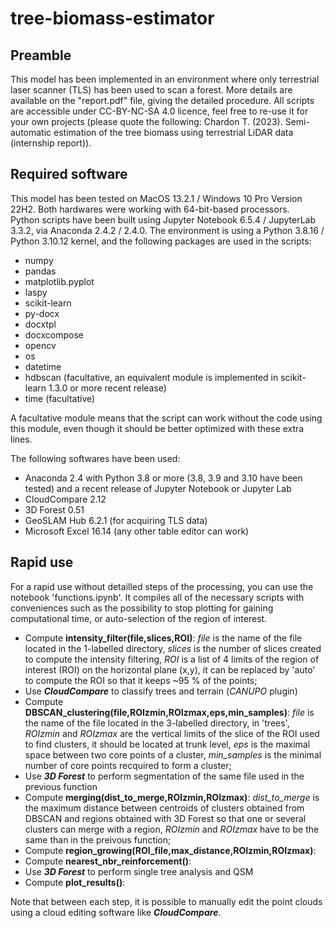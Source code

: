 # tree-biomass-estimator

## Preamble

This model has been implemented in an environment where only terrestrial laser scanner (TLS) has been used to scan a forest. More details are available on the "report.pdf" file, giving the detailed procedure. All scripts are accessible under CC-BY-NC-SA 4.0 licence, feel free to re-use it for your own projects (please quote the following: Chardon T. (2023). Semi-automatic estimation of the tree biomass using terrestrial LiDAR data (internship report)).

## Required software

This model has been tested on MacOS 13.2.1 / Windows 10 Pro Version 22H2. Both hardwares were working with 64-bit-based processors. \
Python scripts have been built using Jupyter Notebook 6.5.4 / JupyterLab 3.3.2, via Anaconda 2.4.2 / 2.4.0. The environment is using a Python 3.8.16 / Python 3.10.12 kernel, and the following packages are used in the scripts:
- numpy
- pandas
- matplotlib.pyplot 
- laspy
- scikit-learn
- py-docx
- docxtpl
- docxcompose
- opencv
- os
- datetime
- hdbscan (facultative, an equivalent module is implemented in scikit-learn 1.3.0 or more recent release)
- time (facultative)

A facultative module means that the script can work without the code using this module, even though it should be better optimized with these extra lines.

The following softwares have been used:

- Anaconda 2.4 with Python 3.8 or more (3.8, 3.9 and 3.10 have been tested) and a recent release of Jupyter Notebook or Jupyter Lab
- CloudCompare 2.12
- 3D Forest 0.51
- GeoSLAM Hub 6.2.1 (for acquiring TLS data)
- Microsoft Excel 16.14 (any other table editor can work)

## Rapid use

For a rapid use without detailled steps of the processing, you can use the notebook 'functions.ipynb'. It compiles all of the necessary scripts with conveniences such as the possibility to stop plotting for gaining computational time, or auto-selection of the region of interest.

- Compute **intensity_filter(file,slices,ROI)**: _file_ is the name of the file located in the 1-labelled directory, _slices_ is the number of slices created to compute the intensity filtering, _ROI_ is a list of 4 limits of the region of interest (ROI) on the horizontal plane (x,y), it can be replaced by 'auto' to compute the ROI so that it keeps ~95 % of the points;
- Use **_CloudCompare_** to classify trees and terrain (_CANUPO_ plugin)
- Compute **DBSCAN_clustering(file,ROIzmin,ROIzmax,eps,min_samples)**: _file_ is the name of the file located in the 3-labelled directory, in 'trees', _ROIzmin_ and _ROIzmax_ are the vertical limits of the slice of the ROI used to find clusters, it should be located at trunk level, _eps_ is the maximal space between two core points of a cluster, _min_samples_ is the minimal number of core points recquired to form a cluster;
- Use _**3D Forest**_ to perform segmentation of the same file used in the previous function
- Compute **merging(dist_to_merge,ROIzmin,ROIzmax)**: _dist_to_merge_ is the maximum distance between centroids of clusters obtained from DBSCAN and regions obtained with 3D Forest so that one or several clusters can merge with a region, _ROIzmin_ and _ROIzmax_ have to be the same than in the preivous function;
- Compute **region_growing(ROI_file,max_distance,ROIzmin,ROIzmax)**:
- Compute **nearest_nbr_reinforcement()**:
- Use _**3D Forest**_ to perform single tree analysis and QSM
- Compute **plot_results()**: 

Note that between each step, it is possible to manually edit the point clouds using a cloud editing software like **_CloudCompare_**.
